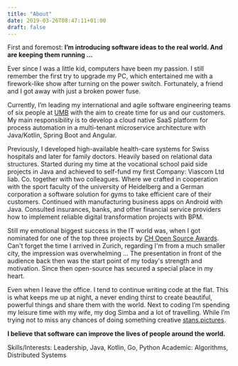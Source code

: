 ```yaml
---
title: "About"
date: 2019-03-26T08:47:11+01:00
draft: false
---
```


First and foremost: **I’m introducing software ideas to the real world. And are keeping them running …**

Ever since I was a little kid, computers have been my passion. I still remember the first try to upgrade my PC, which entertained me with a firework-like show after turning on the power switch. Fortunately, a friend and I got away with just a broken power fuse. 

Currently, I’m leading my international and agile software engineering teams of six people at [UMB](www.umb.ch) with the aim to create time for us and our customers. My main responsibility is to develop a cloud native SaaS platform for process automation in a multi-tenant microservice architecture with Java/Kotlin, Spring Boot and Angular.

Previously, I developed high-available health-care systems for Swiss hospitals and later for family doctors. Heavily based on relational data structures. Started during my time at the vocational school paid side projects in Java and achieved to self-fund my first Company: Viascom Ltd liab. Co. together with two colleagues. Where we crafted in cooperation with the sport faculty of the university of Heidelberg and a German corporation a software solution for gyms to take efficient care of their customers. Continued with manufacturing business apps on Android with Java. Consulted insurances, banks, and other financial service providers how to implement reliable digital transformation projects with BPM. 

Still my emotional biggest success in the IT world was, when I got nominated for one of the top three projects by [CH Open Source Awards](https://www.ch-open.ch/). Can't forget the time I arrived in Zurich, regarding I'm from a much smaller city, the impression was overwhelming ... The presentation in front of the audience back then was the start point of my today's strength and motivation. Since then open-source has secured a special place in my heart.

Even when I leave the office. I tend to continue writing code at the flat. This is what keeps me up at night, a never ending thirst to create beautiful, powerful things and share them with the world. Next to coding I’m spending my leisure time with my wife, my dog Simba and a lot of travelling.  While I’m trying not to miss any chances of doing something creative [stans.pictures](www.stans.pictures).

**I believe that software can improve the lives of people around the world.**

Skills/Interests: Leadership, Java, Kotlin, Go, Python
Academic: Algorithms, Distributed Systems

